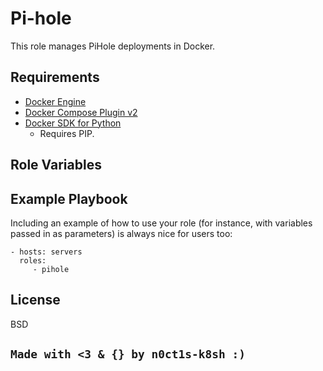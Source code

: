 Pi-hole
=========

This role manages PiHole deployments in Docker.

Requirements
------------

- [Docker Engine](https://docs.docker.com/engine/)
- [Docker Compose Plugin v2](https://docs.docker.com/compose/migrate/)
- [Docker SDK for Python](https://pypi.org/project/docker/)
  - Requires PIP.

Role Variables
--------------


Example Playbook
----------------

Including an example of how to use your role (for instance, with variables passed in as parameters) is always nice for users too:

    - hosts: servers
      roles:
         - pihole

License
-------

BSD

## ```Made with <3 & {} by n0ct1s-k8sh :)```
